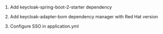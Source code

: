 1. Add keycloak-spring-boot-2-starter dependency

2. Add keycloak-adapter-bom dependency manager with Red Hat version

3. Configure SSO in application.yml 